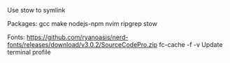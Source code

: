 Use stow to symlink


Packages:
gcc
make
nodejs-npm
nvim
ripgrep
stow

Fonts:
https://github.com/ryanoasis/nerd-fonts/releases/download/v3.0.2/SourceCodePro.zip
fc-cache -f -v
Update terminal profile
